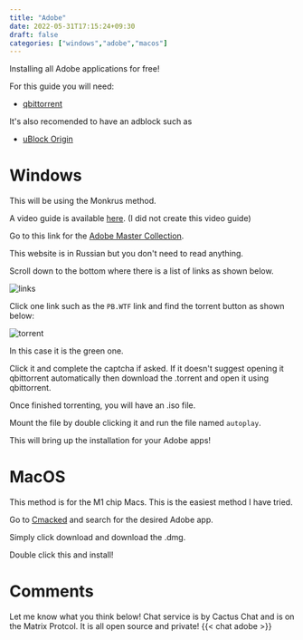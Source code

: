 ```yaml
---
title: "Adobe"
date: 2022-05-31T17:15:24+09:30
draft: false
categories: ["windows","adobe","macos"]
---
```

Installing all Adobe applications for free!

For this guide you will need:

- [qbittorrent](https://qbittorrent.org)

It's also recomended to have an adblock such as
- [uBlock Origin](https://ublockorigin.com/)

# Windows
This will be using the Monkrus method.

A video guide is available [here](https://youtu.be/CC5E3uyedao). (I did not create this video guide)


Go to this link for the [Adobe Master Collection](https://w14.monkrus.ws/2022/04/adobe-master-collection-2022-rus-eng-v7.html).

This website is in Russian but you don't need to read anything.

Scroll down to the bottom where there is a list of links as shown below.

![links](/posts/monkrusLinks.png)

Click one link such as the ```PB.WTF``` link and find the torrent button as shown below:

![torrent](/posts/monkrusDownload.png)

In this case it is the green one. 

Click it and complete the captcha if asked. If it doesn't suggest opening it qbittorrent automatically then download the .torrent and open it using qbittorrent. 

Once finished torrenting, you will have an .iso file. 

Mount the file by double clicking it and run the file named ```autoplay```.

This will bring up the installation for your Adobe apps!

# MacOS
This method is for the M1 chip Macs. This is the easiest method I have tried.

Go to [Cmacked](https://cmacked.com) and search for the desired Adobe app. 

Simply click download and download the .dmg. 

Double click this and install!

# Comments
Let me know what you think below! Chat service is by Cactus Chat and is on the Matrix Protcol. It is all open source and private!
{{< chat adobe >}}